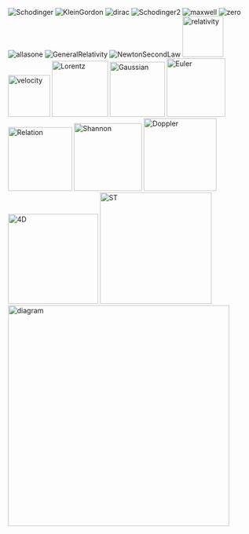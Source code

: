 ![Schodinger](https://github.com/user-attachments/assets/8378891d-ccba-4551-88e0-8f67de1c6eff)
![KleinGordon](https://github.com/user-attachments/assets/e5c7af11-745d-404b-b009-6068f5f6e8e1)
![dirac](https://github.com/user-attachments/assets/211901d9-8eb6-42fa-9f05-5c44d981b33b)
![Schodinger2](https://github.com/user-attachments/assets/e8165f51-d0b4-4a77-85aa-c173af2e6a71)
![maxwell](https://github.com/user-attachments/assets/85264fa9-21ef-4bb5-9633-70b6c82fe1e2)
![zero](https://github.com/user-attachments/assets/ff027535-d281-435a-9e0d-02ae24b666fd)
![allasone](https://github.com/user-attachments/assets/5458789e-f472-4fda-ba66-5f3bdc6edce8)
![GeneralRelativity](https://github.com/user-attachments/assets/30d719a6-06c8-4970-bf7a-b6fc75a1cdd6)
![NewtonSecondLaw](https://github.com/user-attachments/assets/8f2788ac-2362-49ab-8be9-a82e1d43989b)
<img width="83" alt="relativity" src="https://github.com/user-attachments/assets/f32abe24-beda-46c0-a6b4-ce07914d3767" />
<img width="85" alt="velocity" src="https://github.com/user-attachments/assets/3f3e34e0-380a-4040-a5d1-fbe799aa570d" />
<img width="114" alt="Lorentz" src="https://github.com/user-attachments/assets/0f4c2184-e6c8-4309-b311-b9b5111790cc" />
<img width="112" alt="Gaussian" src="https://github.com/user-attachments/assets/61da8cd1-fff7-49bd-8711-7dffe055b46a" />
<img width="119" alt="Euler" src="https://github.com/user-attachments/assets/0ea1520e-51d5-45d2-af36-bbfe78aa2024" />
<img width="130" alt="Relation" src="https://github.com/user-attachments/assets/43456507-dd9d-4750-983b-2d08859178ff" />
<img width="138" alt="Shannon" src="https://github.com/user-attachments/assets/ac791d34-f7ef-4167-ba4d-edc356df1cd4" />
<img width="148" alt="Doppler" src="https://github.com/user-attachments/assets/ab4237c7-2abe-40ea-b81d-386ad50f26f8" />
<img width="183" alt="4D" src="https://github.com/user-attachments/assets/133a42ea-51d0-4a77-94fc-18978c93ae55" />
<img width="227" alt="ST" src="https://github.com/user-attachments/assets/29fd603a-c04b-4a57-ac0b-50e800bdb74f" />
<img width="450" alt="diagram" src="https://github.com/user-attachments/assets/369c61ba-d9c2-4511-95aa-2161b2952170" />

